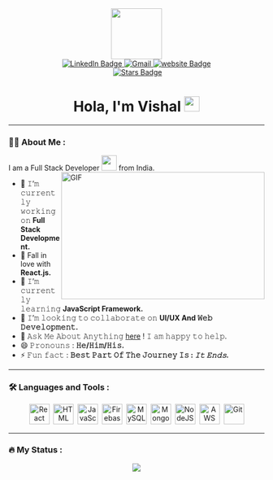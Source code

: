 <div id="header" align="center">
  <img src="https://media.giphy.com/media/M9gbBd9nbDrOTu1Mqx/giphy.gif" width="100"/>
<div id="badges">
  <a href="https://www.linkedin.com/in/vishalpande">
    <img src="https://img.shields.io/badge/LinkedIn-blue?style=for-the-badge&logo=linkedin&logoColor=white" alt="LinkedIn Badge"/>
  </a>
  <a href="mailto:vishalpande0812@gmail.com">
    <img src="https://img.shields.io/badge/Gmail-D14836?style=for-the-badge&logo=gmail&logoColor=white" alt="Gmail"/>
  </a>
  <a href="https://vishalpande.github.io/#/">
    <img src="https://img.shields.io/badge/website-000000?style=for-the-badge&logo=About.me&logoColor=white" alt="website Badge"/>
  </a>
</div>

  <img src="https://komarev.com/ghpvc/?username=vishalpande&style=flat-square&color=blue" alt=""/>
<a href="https://github.com/vishalpande/stargazers"><img src="https://img.shields.io/github/stars/vishalpande" alt="Stars Badge"/></a>

  <h1>
     Hola, I'm Vishal
  <img src="https://media.giphy.com/media/hvRJCLFzcasrR4ia7z/giphy.gif" width="30px"/>
</h1>

</div>

</div>

---

### :woman_technologist: About Me :

I am a Full Stack Developer <img src="https://media.giphy.com/media/WUlplcMpOCEmTGBtBW/giphy.gif" width="30"> from India.
<img align="right" height="250" width="400" alt="GIF" src="https://media.giphy.com/media/dWesBcTLavkZuG35MI/giphy.gif"/>

- 🔭 𝙸’𝚖 𝚌𝚞𝚛𝚛𝚎𝚗𝚝𝚕𝚢 𝚠𝚘𝚛𝚔𝚒𝚗𝚐 𝚘𝚗 **Full Stack Development.**
- :blue_heart: Fall in  love with **React.js.**
- 🌱 𝙸’𝚖 𝚌𝚞𝚛𝚛𝚎𝚗𝚝𝚕𝚢 𝚕𝚎𝚊𝚛𝚗𝚒𝚗𝚐 **JavaScript Framework.**
- 👯 𝙸’𝚖 𝚕𝚘𝚘𝚔𝚒𝚗𝚐 𝚝𝚘 𝚌𝚘𝚕𝚕𝚊𝚋𝚘𝚛𝚊𝚝𝚎 𝚘𝚗 **UI/UX And 𝚆𝚎𝚋 𝙳𝚎𝚟𝚎𝚕𝚘𝚙𝚖𝚎𝚗𝚝.**
- 💬 𝙰𝚜𝚔 𝙼𝚎 𝙰𝚋𝚘𝚞𝚝 𝙰𝚗𝚢𝚝𝚑𝚒𝚗𝚐 [here](https://github.com/vishalpande/vishalpande/issues/1) ! 𝙸 𝚊𝚖 𝚑𝚊𝚙𝚙𝚢 𝚝𝚘 𝚑𝚎𝚕𝚙.
- 😄 𝙿𝚛𝚘𝚗𝚘𝚞𝚗𝚜 : **𝙷𝚎/𝙷𝚒𝚖/𝙷𝚒𝚜.**
- ⚡ 𝙵𝚞𝚗 𝚏𝚊𝚌𝚝 : **𝙱𝚎𝚜𝚝 𝙿𝚊𝚛𝚝 𝙾𝚏 𝚃𝚑𝚎 𝙹𝚘𝚞𝚛𝚗𝚎𝚢 𝙸𝚜 : *𝙸𝚝 𝙴𝚗𝚍𝚜.***

---

### :hammer_and_wrench: Languages and Tools :
<div align="center">
  <img src="https://www.vectorlogo.zone/logos/reactjs/reactjs-icon.svg" title="React" alt="React" width="40" height="40"/>&nbsp;
  <img src="https://www.vectorlogo.zone/logos/w3_html5/w3_html5-icon.svg" title="HTML5" alt="HTML" width="40" height="40"/>&nbsp;
  <img src="https://www.vectorlogo.zone/logos/javascript/javascript-icon.svg" title="JavaScript" alt="JavaScript" width="40" height="40"/>&nbsp;
  <img src="https://www.vectorlogo.zone/logos/firebase/firebase-icon.svg" title="Firebase" alt="Firebase" width="40" height="40"/>&nbsp;
  <img src="https://www.vectorlogo.zone/logos/mysql/mysql-icon.svg" title="MySQL"  alt="MySQL" width="40" height="40"/>&nbsp;
 <img src="https://www.vectorlogo.zone/logos/mongodb/mongodb-icon.svg" title="MongoDB"  alt="MongoDb" width="40" height="40"/>&nbsp;
  <img src="https://www.vectorlogo.zone/logos/nodejs/nodejs-icon.svg"title="NodeJS" alt="NodeJS" width="40" height="40"/>&nbsp;
  <img src="https://www.vectorlogo.zone/logos/amazon_aws/amazon_aws-icon.svg" title="AWS" alt="AWS" width="40" height="40"/>&nbsp;
  <img src="https://www.vectorlogo.zone/logos/git-scm/git-scm-icon.svg" title="Git" **alt="Git" width="40" height="40"/>
</div>

---

### :fire: My Status :
<p align="center">
  <a href="#">
    <img
      align="center" src="https://github-readme-streak-stats.herokuapp.com?user=vishalpande&theme=onedark&date_format=M%20j%5B%2C%20Y%5D&dates=737373&ring=DD8484&fire=E25822&stroke=00000000&currStreakNum=DD0D4F&currStreakLabel=A6A6A6&border=00000000&background=161B22" />
  </a>
</p>



